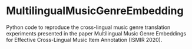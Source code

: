 # MultilingualMusicGenreEmbedding
Python code to reproduce the cross-lingual music genre translation experiments presented in the paper Multilingual Music Genre Embeddings for Effective Cross-Lingual Music Item Annotation (ISMIR 2020).
